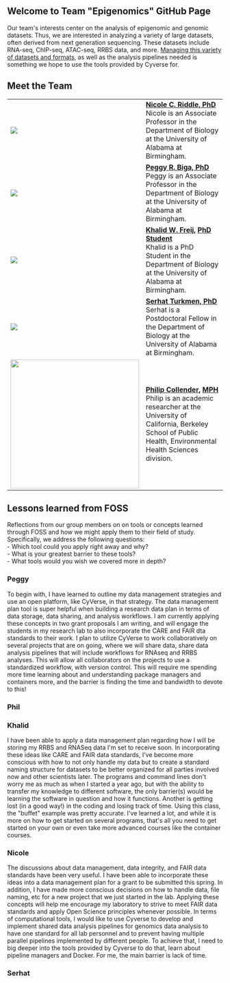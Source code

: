 ## Welcome to Team "Epigenomics" GitHub Page <br>
Our team's interests center on the analysis of epigenomic and genomic datasets.  Thus, we are interested in analyzing a variety of large datasets, often derived from next generation sequencing.  These datasets include RNA-seq, ChIP-seq, ATAC-seq, RRBS data, and more.  [Managing this variety of datasets and formats](https://github.com/kfreij95/Group-A-Capstone-I/blob/main/Data-Files/datafilesreadme.md), as well as the analysis pipelines needed is something we hope to use the tools provided by Cyverse for. 

## Meet the Team <br>

| |  |
|---|---|
| <img src="https://www.uab.edu/cas/biology/images/images/people/faculty/nicole-riddle.jpg"> | [**Nicole C. Riddle, PhD**](https://github.com/riddlenc)<br/> Nicole is an Associate Professor in the Department of Biology at the University of Alabama at Birmingham. |
| <img src="https://www.uab.edu/cas/biology/images/images/people/faculty/peggy-biga.jpg"> | [**Peggy R. Biga, PhD**](https://github.com/peggybiga)<br/> Peggy is an Associate Professor in the Department of Biology at the University of Alabama at Birmingham. |
| <img src="https://www.uab.edu/cas/biology/images/images/people/grad_students/khalid-freij.jpg"> | [**Khalid W. Freij**](https://github.com/kfreij95)**,** [**PhD Student**](https://www.researchgate.net/profile/Khalid-Freij)<br/> Khalid is a PhD Student in the Department of Biology at the University of Alabama at Birmingham. |
| <img src="https://imgur.com/refmO39.jpg"> | [**Serhat Turkmen, PhD**](https://github.com/s3rhat)<br/> Serhat is a Postdoctoral Fellow in the Department of Biology at the University of Alabama at Birmingham. |
| <img src="https://i2.wp.com/publichealth.berkeley.edu/wp-content/uploads/2020/08/phil-c-98.jpg?w=900&ssl=1" width="300"> | [**Philip Collender**](https://github.com/pcollender)**,** [**MPH**](https://scholar.google.com/citations?user=dp7nggQAAAAJ&hl=en)<br/> Philip is an academic researcher at the University of California, Berkeley School of Public Health, Environmental Health Sciences division. |


## Lessons learned from FOSS <br>
Reflections from our group members on on tools or concepts learned through FOSS and how we might apply them to their field of study. Specifically, we address the following questions:<br>
    - Which tool could you apply right away and why?<br>
    - What is your greatest barrier to these tools?<br>
    - What tools would you wish we covered more in depth?<br>

### Peggy <br>
To begin with, I have learned to outline my data management strategies and use an open platform, like CyVerse, in that strategy. The data management plan tool is super helpful when building a research data plan in terms of data storage, data sharing, and analysis workflows. I am currently applying these concepts in two grant proposals I am writing, and will engage the students in my research lab to also incorporate the CARE and FAIR dta standards to their work. I plan to utilize CyVerse to work collaboratively on several projects that are on going, where we will share data, share data analysis pipelines that will include workflows for RNAseq and RRBS analyses. This will allow all collaborators on the projects to use a standardized workflow, with version control. This will require me spending more time learning about and understanding package managers and containers more, and the barrier is finding the time and bandwidth to devote to this!

### Phil <br>

### Khalid <br>
I have been able to apply a data management plan regarding how I will be storing my RRBS and RNASeq data I'm set to receive soon. In incorporating these ideas like CARE and FAIR data standards, I've become more conscious with how to not only handle my data but to create a standard naming structure for datasets to be better organized for all parties involved now and other scientists later. The programs and command lines don't worry me as much as when I started a year ago, but with the ability to transfer my knowledge to different software, the only barrier(s) would be learning the software in question and how it functions. Another is getting lost (in a good way!) in the coding and losing track of time. Using this class, the "buffet" example was pretty accurate. I've learned a lot, and while it is more on how to get started on several programs, that's all you need to get started on your own or even take more advanced courses like the container courses.

### Nicole <br>
The discussions about data management, data integrity, and FAIR data standards have been very useful. I have been able to incorporate these ideas into a data management plan for a grant to be submitted this spring.  In addition, I have made more conscious decisions on how to handle data, file naming, etc for a new project that we just started in the lab.  Applying these concepts will help me encourage my laboratory to strive to meet FAIR data standards and apply Open Science principles whenever possible.  In terms of computational tools, I would like to use Cyverse to develop and implement shared data analysis pipelines for genomics data analysis to have one standard for all lab personnel and to prevent having multiple parallel pipelines implemented by different people.  To achieve that, I need to big deeper into the tools provided by Cyverse to do that, learn about pipeline managers and Docker.  For me, the main barrier is lack of time.  

### Serhat <br>

